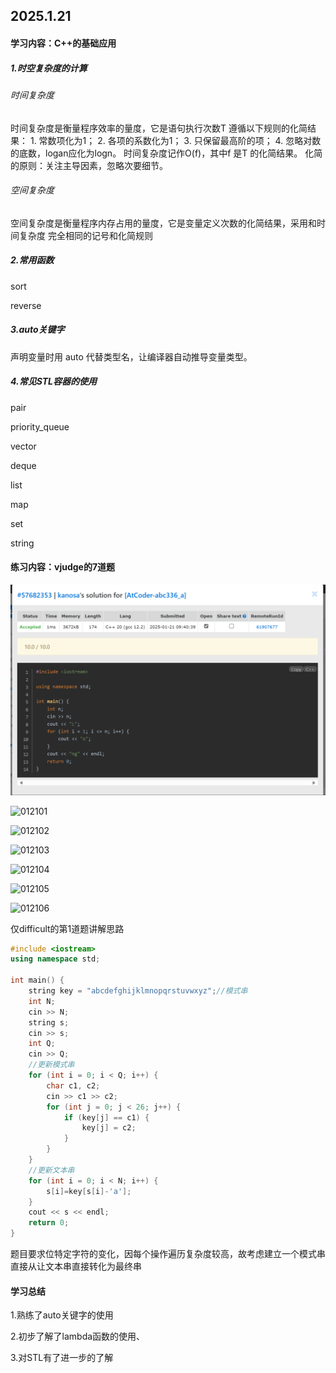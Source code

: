 ## 2025.1.21

#### 学习内容：C++的基础应用

##### 1.时空复杂度的计算

###### 时间复杂度

时间复杂度是衡量程序效率的量度，它是语句执行次数T 遵循以下规则的化简结果： 1. 常数项化为1； 2. 各项的系数化为1； 3. 只保留最高阶的项； 4. 忽略对数的底数，logan应化为logn。 时间复杂度记作O(f)，其中f 是T 的化简结果。 化简的原则：关注主导因素，忽略次要细节。

###### 空间复杂度

空间复杂度是衡量程序内存占用的量度，它是变量定义次数的化简结果，采用和时间复杂度 完全相同的记号和化简规则

##### 2.常用函数

sort

reverse

##### 3.auto关键字

声明变量时用 auto 代替类型名，让编译器自动推导变量类型。

##### 4.常见STL容器的使用

pair

priority_queue

vector

deque

list

map

set

string

#### 练习内容：vjudge的7道题



![012107](012101.png)

![012101](012102.png)

![012102](012103.png)

![012103](012104.png)

![012104](012105.png)

![012105](012106.png)

![012106](012107.png)

仅difficult的第1道题讲解思路

```c++
#include <iostream>
using namespace std;

int main() {
	string key = "abcdefghijklmnopqrstuvwxyz";//模式串
	int N;
	cin >> N;
	string s;
	cin >> s;
	int Q;
	cin >> Q;
    //更新模式串
	for (int i = 0; i < Q; i++) {
		char c1, c2;
		cin >> c1 >> c2;
		for (int j = 0; j < 26; j++) {
			if (key[j] == c1) {
				key[j] = c2;
			}
		}
	}
    //更新文本串
	for (int i = 0; i < N; i++) {
		s[i]=key[s[i]-'a'];
	}
	cout << s << endl;
	return 0;
}
```

题目要求位特定字符的变化，因每个操作遍历复杂度较高，故考虑建立一个模式串直接从让文本串直接转化为最终串

#### 学习总结

1.熟练了auto关键字的使用

2.初步了解了lambda函数的使用、

3.对STL有了进一步的了解
